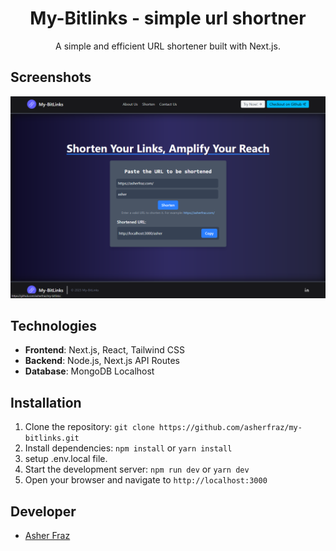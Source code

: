 <center>

# My-Bitlinks - simple url shortner

A simple and efficient URL shortener built with Next.js.

</center>

## Screenshots

![Home Page](public/home.png)

## Technologies

- **Frontend**: Next.js, React, Tailwind CSS
- **Backend**: Node.js, Next.js API Routes
- **Database**: MongoDB Localhost

## Installation

1. Clone the repository: `git clone https://github.com/asherfraz/my-bitlinks.git`
2. Install dependencies: `npm install` or `yarn install`
3. setup .env.local file.
4. Start the development server: `npm run dev` or `yarn dev`
5. Open your browser and navigate to `http://localhost:3000`

## Developer

- [Asher Fraz](https://asherfraz.com)
